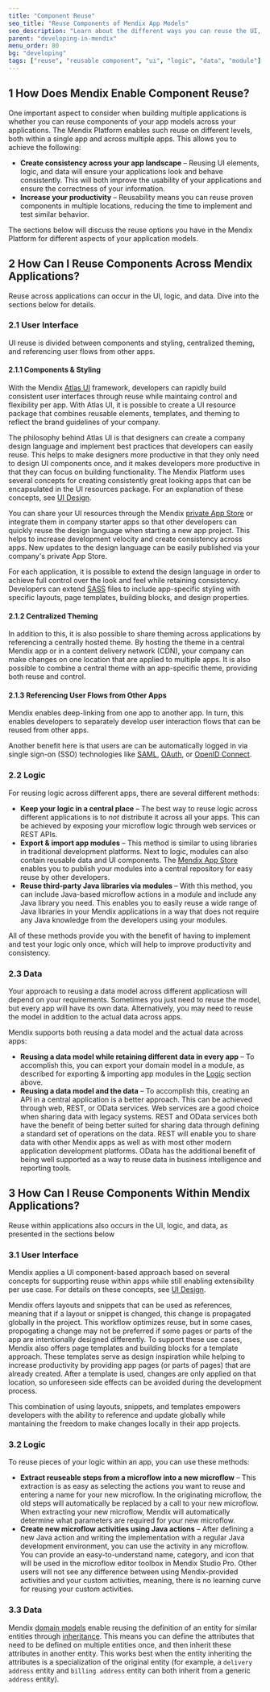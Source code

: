 ```yaml
---
title: "Component Reuse"
seo_title: "Reuse Components of Mendix App Models"
seo_description: "Learn about the different ways you can reuse the UI, logic, and data components of your Mendix app models."
parent: "developing-in-mendix"
menu_order: 80
bg: "developing"
tags: ["reuse", "reusable component", "ui", "logic", "data", "module"]
---
```


## 1 How Does Mendix Enable Component Reuse?

One important aspect to consider when building multiple applications is whether you can reuse components of your app models across your applications. The Mendix Platform enables such reuse on different levels, both within a single app and across multiple apps. This allows you to achieve the following:

* **Create consistency across your app landscape** – Reusing UI elements, logic, and data will ensure your applications look and behave consistently. This will both improve the usability of your applications and ensure the correctness of your information.
* **Increase your productivity** – Reusability means you can reuse proven components in multiple locations, reducing the time to implement and test similar behavior.

The sections below will discuss the reuse options you have in the Mendix Platform for different aspects of your application models.

## 2 How Can I Reuse Components Across Mendix Applications?

Reuse across applications can occur in the UI, logic, and data. Dive into the sections below for details.

### 2.1 User Interface

UI reuse is divided between components and styling, centralized theming, and referencing user flows from other apps.

#### 2.1.1 Components & Styling

With the Mendix [Atlas UI](https://docs.mendix.com/howto/front-end/atlas-ui) framework, developers can rapidly build consistent user interfaces through reuse while maintaing control and flexibility per app. With Atlas UI, it is possible to create a UI resource package that combines reusable elements, templates, and theming to reflect the brand guidelines of your company.

The philosophy behind Atlas UI is that designers can create a company design language and implement best practices that developers can easily reuse. This helps to make designers more productive in that they only need to design UI components once, and it makes developers more productive in that they can focus on building functionality. The Mendix Platform uses several concepts for creating consistently great looking apps that can be encapsulated in the UI resources package. For an explanation of these concepts, see [UI Design](../app-capabilities/ui-design).

You can share your UI resources through the Mendix [private App Store](https://docs.mendix.com/developerportal/app-store/app-store-overview#privateappstore) or integrate them in company starter apps so that other developers can quickly reuse the design language when starting a new app project. This helps to increase development velocity and create consistency across apps. New updates to the design language can be easily published via your company's private App Store.

For each application, it is possible to extend the design language in order to achieve full control over the look and feel while retaining consistency. Developers can extend [SASS](https://sass-lang.com/) files to include app-specific styling with specific layouts, page templates, building blocks, and design properties.

#### 2.1.2 Centralized Theming

In addition to this, it is also possible to share theming across applications by referencing a centrally hosted theme. By hosting the theme in a central Mendix app or in a content delivery network (CDN), your company can make changes on one location that are applied to multiple apps. It is also possible to combine a central theme with an app-specific theme, providing both reuse and control.

#### 2.1.3 Referencing User Flows from Other Apps

Mendix enables deep-linking from one app to another app. In turn, this enables developers to separately develop user interaction flows that can be reused from other apps.

Another benefit here is that users are can be automatically logged in via single sign-on (SSO) technologies like [SAML](https://docs.mendix.com/howto/mobile/implement-sso-on-a-hybrid-app-with-mendix-and-saml), [OAuth](https://docs.mendix.com/developerportal/mendix-profile/oauth-scopes), or [OpenID Connect](https://openid.net/connect/).

### 2.2 Logic

For reusing logic across different apps, there are several different methods:

* **Keep your logic in a central place** – The best way to reuse logic across different applications is to *not* distribute it across all your apps. This can be achieved by exposing your microflow logic through web services or REST APIs.
* <a name="export-import"></a>**Export & import app modules** – This method is similar to using libraries in traditional development platforms. Next to logic, modules can also contain reusable data and UI components. The [Mendix App Store](https://appstore.home.mendix.com/index3.html) enables you to publish your modules into a central repository for easy reuse by other developers.
* **Reuse third-party Java libraries via modules** – With this method, you can include Java-based microflow actions in a module and include any Java library you need. This enables you to easily reuse a wide range of Java libraries in your Mendix applications in a way that does not require any Java knowledge from the developers using your modules.

All of these methods provide you with the benefit of having to implement and test your logic only once, which will help to improve productivity and consistency.

### 2.3 Data

Your approach to reusing a data model across different applicatiosn will depend on your requirements. Sometimes you just need to reuse the model, but every app will have its own data. Alternatively, you may need to reuse the model in addition to the actual data across apps. 

Mendix supports both reusing a data model and the actual data across apps:

* **Reusing a data model while retaining different data in every app** – To accomplish this, you can export your domain model in a module, as described for exporting & importing app modules in the [Logic](#export-import) section above.
* **Reusing a data model and the data** – To accomplish this, creating an API in a central application is a better approach. This can be achieved through web, REST, or OData services. Web services are a good choice when sharing data with legacy systems. REST and OData services both have the benefit of being better suited for sharing data through defining a standard set of operations on the data. REST will enable you to share data with other Mendix apps as well as with most other modern application development platforms. OData has the additional benefit of being well supported as a way to reuse data in business intelligence and reporting tools.

## 3 How Can I Reuse Components Within Mendix Applications?

Reuse within applications also occurs in the UI, logic, and data, as presented in the sections below

### 3.1 User Interface

Mendix applies a UI component-based approach based on several concepts for supporting reuse within apps while still enabling extensibility per use case. For details on these concepts, see [UI Design](../app-capabilities/ui-design).

Mendix offers layouts and snippets that can be used as references, meaning that if a layout or snippet is changed, this change is propagated globally in the project. This workflow optimizes reuse, but in some cases, propogating a change may not be preferred if some pages or parts of the app are intentionally designed differently. To support these use cases, Mendix also offers page templates and building blocks for a template approach. These templates serve as design inspiration while helping to increase productivity by providing app pages (or parts of pages) that are already created. After a template is used, changes are only applied on that location, so unforeseen side effects can be avoided during the development process.

This combination of using layouts, snippets, and templates empowers developers with the ability to reference and update globally while mantaining the freedom to make changes locally in their app projects.

### 3.2 Logic

To reuse pieces of your logic within an app, you can use these methods:

* **Extract reuseable steps from a microflow into a new microflow** – This extraction is as easy as selecting the actions you want to reuse and entering a name for your new microflow. In the originating microflow, the old steps will automatically be replaced by a call to your new microflow. When extracting your new microflow, Mendix will automatically determine what parameters are required for your new microflow.
* **Create new microflow activities using Java actions** – After defining a new Java action and writing the implementation with a regular Java development environment, you can use the activity in any microflow. You can provide an easy-to-understand name, category, and icon that will be used in the microflow editor toolbox in Mendix Studio Pro. Other users will not see any difference between using Mendix-provided activities and your custom activities, meaning, there is no learning curve for reusing your custom activities.

### 3.3 Data

Mendix [domain models](https://docs.mendix.com/refguide/domain-model) enable reusing the definition of an entity for similar entities through [inheritance](https://docs.mendix.com/refguide/generalization-and-association). This means you can define the attributes that need to be defined on multiple entities once, and then inherit these attributes in another entity. This works best when the entity inheriting the attributes is a specialization of the original entity (for example, a `delivery address` entity and `billing address` entity can both inherit from a generic `address` entity).
